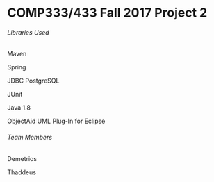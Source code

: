 # COMP333/433 Fall 2017 Project 2

###### Libraries Used

Maven

Spring

JDBC PostgreSQL

JUnit

Java 1.8

ObjectAid UML Plug-In for Eclipse

###### Team Members

Demetrios

Thaddeus
